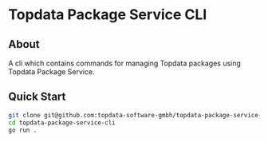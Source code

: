 # Topdata Package Service CLI



## About
A cli which contains commands for managing Topdata packages using Topdata Package Service.


## Quick Start
```bash
git clone git@github.com:topdata-software-gmbh/topdata-package-service-cli.git
cd topdata-package-service-cli
go run .
```

